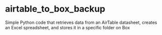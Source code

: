 # airtable_to_box_backup
Simple Python code that retrieves data from an AirTable datasheet, creates an Excel spreadsheet, and stores it in a specific folder on Box

